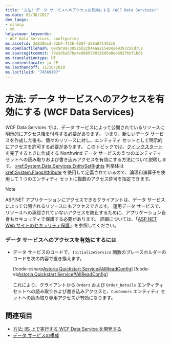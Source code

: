 ```yaml
---
title: '方法: データ サービスへのアクセスを有効にする (WCF Data Services)'
ms.date: 03/30/2017
dev_langs:
- csharp
- vb
helpviewer_keywords:
- WCF Data Services, configuring
ms.assetid: 3d830bcd-32b4-4f26-9287-d58a071452c6
ms.openlocfilehash: 0ec9c9a730516b22b4eaa215e042e9393c01d752
ms.sourcegitcommit: 79a2d6a07ba4ed08979819666a0ee6927bbf1b01
ms.translationtype: HT
ms.contentlocale: ja-JP
ms.lasthandoff: 11/28/2019
ms.locfileid: "74569107"
---
```

# <a name="how-to-enable-access-to-the-data-service-wcf-data-services"></a>方法: データ サービスへのアクセスを有効にする (WCF Data Services)
WCF Data Services では、データ サービスによって公開されているリソースに明示的にアクセス権を付与する必要があります。 つまり、新しいデータ サービスを作成した後も、個々のリソースに対し、エンティティ セットとして明示的にアクセスを許可する必要があります。 このトピックでは、[クイックスタート](quickstart-wcf-data-services.md)を完了するときに作成する Northwind データ サービスの 5 つのエンティティ セットへの読み取りおよび書き込みアクセスを有効にする方法について説明します。 <xref:System.Data.Services.EntitySetRights> 列挙体は <xref:System.FlagsAttribute> を使用して定義されているので、論理和演算子を使用して 1 つのエンティティ セットに複数のアクセス許可を指定できます。  
  
> [!NOTE]
> ASP.NET アプリケーションにアクセスできるクライアントは、データ サービスによって公開されるリソースにもアクセスできます。 運用データ サービスで、リソースへの承認されていないアクセスを防止するために、アプリケーション自身もセキュリティで保護する必要があります。 詳細については、「[ASP.NET Web サイトのセキュリティ保護](https://docs.microsoft.com/previous-versions/aspnet/91f66yxt(v=vs.100))」を参照してください。  
  
### <a name="to-enable-access-to-the-data-service"></a>データ サービスへのアクセスを有効にするには  
  
- データ サービスのコードで、`InitializeService` 関数のプレースホルダーのコードを次の内容で置き換えます。  
  
     [!code-csharp[Astoria Quickstart Service#AllReadConfig](../../../../samples/snippets/csharp/VS_Snippets_Misc/astoria_quickstart_service/cs/northwind.svc.cs#allreadconfig)]
     [!code-vb[Astoria Quickstart Service#AllReadConfig](../../../../samples/snippets/visualbasic/VS_Snippets_Misc/astoria_quickstart_service/vb/northwind.svc.vb#allreadconfig)]  
  
     これにより、クライアントから `Orders` および `Order_Details` エンティティ セットへの読み取りおよび書き込みアクセスと、`Customers` エンティティ セットへの読み取り専用アクセスが有効になります。  
  
## <a name="see-also"></a>関連項目

- [方法: IIS 上で実行する WCF Data Service を開発する](how-to-develop-a-wcf-data-service-running-on-iis.md)
- [データ サービスの構成](configuring-the-data-service-wcf-data-services.md)
